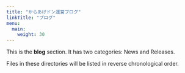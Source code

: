 ```yaml
---
title: "からあげドン運営ブログ"
linkTitle: "ブログ"
menu:
  main:
    weight: 30
---
```



This is the **blog** section. It has two categories: News and Releases.

Files in these directories will be listed in reverse chronological order.

